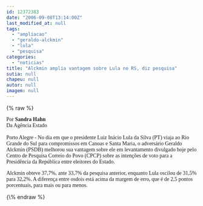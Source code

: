 ```yaml
---
id: 12372383
date: "2006-09-08T13:14:00Z"
last_modified_at: null
tags:
  - "ampliacao"
  - "geraldo-alckmin"
  - "lula"
  - "pesquisa"
categories:
  - "noticias"
title: "Alckmin amplia vantagem sobre Lula no RS, diz pesquisa"
sutia: null
chapeu: null
autor: null
imagem: null
---
```

{\% raw %}
<p><P><FONT face=Verdana>Por <STRONG>Sandra Hahn</STRONG><BR>Da Agência Estado<BR><BR>Porto Alegre - No dia em que o presidente Luiz Inácio Lula da Silva (PT) viaja ao Rio Grande do Sul para compromissos em Canoas e Santa Maria, o adversário Geraldo Alckmin (PSDB) melhorou sua vantagem sobre ele em levantamento divulgado hoje pelo Centro de Pesquisa Correio do Povo (CPCP) sobre as intenções de voto para a Presidência da República entre eleitores do Estado. </FONT></P></p>
<p><P><FONT face=Verdana>Alckmin obteve 37,7%, ante 33,7% da pesquisa anterior, enquanto Lula oscilou de 31,5% para 32,2%. A diferença entre osdois está acima da margem de erro, que é de 2,5 pontos porcentuais, para mais ou para menos.</FONT></P> </p>
{\% endraw %}